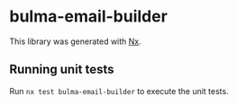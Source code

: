 # bulma-email-builder

This library was generated with [Nx](https://nx.dev).

## Running unit tests

Run `nx test bulma-email-builder` to execute the unit tests.
